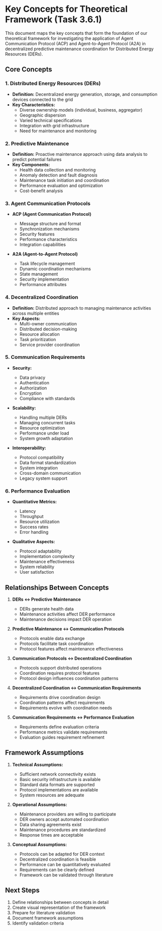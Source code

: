 # Key Concepts for Theoretical Framework (Task 3.6.1)

This document maps the key concepts that form the foundation of our theoretical framework for investigating the application of Agent Communication Protocol (ACP) and Agent-to-Agent Protocol (A2A) in decentralized predictive maintenance coordination for Distributed Energy Resources (DERs).

## Core Concepts

### 1. Distributed Energy Resources (DERs)
- **Definition:** Decentralized energy generation, storage, and consumption devices connected to the grid
- **Key Characteristics:**
  - Diverse ownership models (individual, business, aggregator)
  - Geographic dispersion
  - Varied technical specifications
  - Integration with grid infrastructure
  - Need for maintenance and monitoring

### 2. Predictive Maintenance
- **Definition:** Proactive maintenance approach using data analysis to predict potential failures
- **Key Components:**
  - Health data collection and monitoring
  - Anomaly detection and fault diagnosis
  - Maintenance task initiation and coordination
  - Performance evaluation and optimization
  - Cost-benefit analysis

### 3. Agent Communication Protocols
- **ACP (Agent Communication Protocol)**
  - Message structure and format
  - Synchronization mechanisms
  - Security features
  - Performance characteristics
  - Integration capabilities

- **A2A (Agent-to-Agent Protocol)**
  - Task lifecycle management
  - Dynamic coordination mechanisms
  - State management
  - Security implementation
  - Performance attributes

### 4. Decentralized Coordination
- **Definition:** Distributed approach to managing maintenance activities across multiple entities
- **Key Aspects:**
  - Multi-owner communication
  - Distributed decision-making
  - Resource allocation
  - Task prioritization
  - Service provider coordination

### 5. Communication Requirements
- **Security:**
  - Data privacy
  - Authentication
  - Authorization
  - Encryption
  - Compliance with standards

- **Scalability:**
  - Handling multiple DERs
  - Managing concurrent tasks
  - Resource optimization
  - Performance under load
  - System growth adaptation

- **Interoperability:**
  - Protocol compatibility
  - Data format standardization
  - System integration
  - Cross-domain communication
  - Legacy system support

### 6. Performance Evaluation
- **Quantitative Metrics:**
  - Latency
  - Throughput
  - Resource utilization
  - Success rates
  - Error handling

- **Qualitative Aspects:**
  - Protocol adaptability
  - Implementation complexity
  - Maintenance effectiveness
  - System reliability
  - User satisfaction

## Relationships Between Concepts

1. **DERs ↔ Predictive Maintenance**
   - DERs generate health data
   - Maintenance activities affect DER performance
   - Maintenance decisions impact DER operation

2. **Predictive Maintenance ↔ Communication Protocols**
   - Protocols enable data exchange
   - Protocols facilitate task coordination
   - Protocol features affect maintenance effectiveness

3. **Communication Protocols ↔ Decentralized Coordination**
   - Protocols support distributed operations
   - Coordination requires protocol features
   - Protocol design influences coordination patterns

4. **Decentralized Coordination ↔ Communication Requirements**
   - Requirements drive coordination design
   - Coordination patterns affect requirements
   - Requirements evolve with coordination needs

5. **Communication Requirements ↔ Performance Evaluation**
   - Requirements define evaluation criteria
   - Performance metrics validate requirements
   - Evaluation guides requirement refinement

## Framework Assumptions

1. **Technical Assumptions:**
   - Sufficient network connectivity exists
   - Basic security infrastructure is available
   - Standard data formats are supported
   - Protocol implementations are available
   - System resources are adequate

2. **Operational Assumptions:**
   - Maintenance providers are willing to participate
   - DER owners accept automated coordination
   - Data sharing agreements exist
   - Maintenance procedures are standardized
   - Response times are acceptable

3. **Conceptual Assumptions:**
   - Protocols can be adapted for DER context
   - Decentralized coordination is feasible
   - Performance can be quantitatively evaluated
   - Requirements can be clearly defined
   - Framework can be validated through literature

## Next Steps

1. Define relationships between concepts in detail
2. Create visual representation of the framework
3. Prepare for literature validation
4. Document framework assumptions
5. Identify validation criteria 